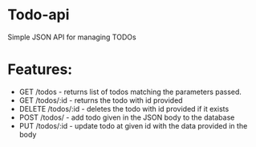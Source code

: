 # Todo-api
Simple JSON API for managing TODOs
# Features:
 * GET /todos - returns list of todos matching the parameters passed.
 * GET /todos/:id - returns the todo with id provided
 * DELETE /todos/:id - deletes the todo with id provided if it exists
 * POST /todos/ - add todo given in the JSON body to the database
 * PUT /todos/:id - update todo at given id with the data provided in the body
 

